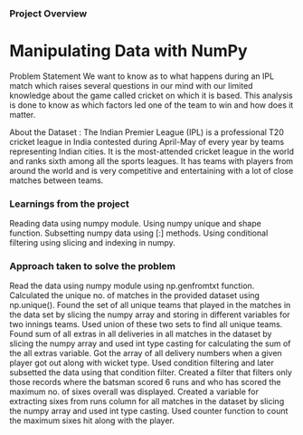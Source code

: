 ### Project Overview

 # Manipulating Data with NumPy

Problem Statement
We want to know as to what happens during an IPL match which raises several questions in our mind with our limited knowledge about the game called cricket on which it is based. This analysis is done to know as which factors led one of the team to win and how does it matter.

About the Dataset :
The Indian Premier League (IPL) is a professional T20 cricket league in India contested during April-May of every year by teams representing Indian cities. It is the most-attended cricket league in the world and ranks sixth among all the sports leagues. It has teams with players from around the world and is very competitive and entertaining with a lot of close matches between teams.


### Learnings from the project

Reading data using numpy module.
Using numpy unique and shape function.
Subsetting numpy data using [:] methods.
Using conditional filtering using slicing and indexing in numpy.


### Approach taken to solve the problem

 Read the data using numpy module using np.genfromtxt function. 
Calculated the unique no. of matches in the provided dataset  using np.unique().
Found the set of all unique teams that played in the matches in the data set by slicing the numpy array and storing in different variables for two innings teams. Used union of these two sets to find all unique teams. 
Found sum of all extras in all deliveries in all matches in the dataset by slicing the numpy array and used int type casting for calculating the sum of the all extras variable.
Got the array of all delivery numbers when a given player got out along with wicket type. Used condition filtering and later subsetted the data using that condition filter. 
Created a filter that filters only those records where the batsman scored 6 runs and who has scored the maximum no. of sixes overall  was displayed. Created a variable for extracting sixes from runs column for all matches in the dataset by slicing the numpy array and used int type casting. Used counter function to count the maximum sixes hit along with the player. 



